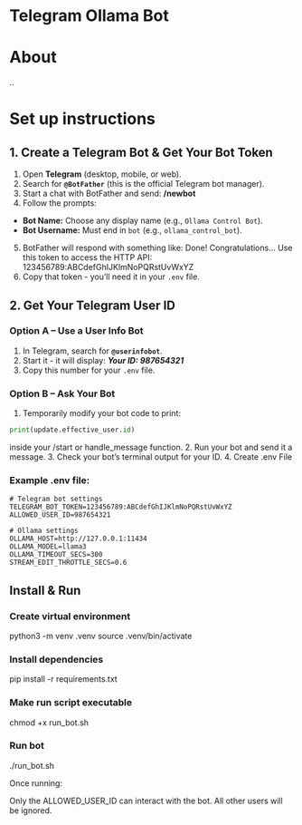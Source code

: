 # Telegram Ollama Bot

# About

..

# Set up instructions

## 1. Create a Telegram Bot & Get Your Bot Token
1. Open **Telegram** (desktop, mobile, or web).
2. Search for **`@BotFather`** (this is the official Telegram bot manager).
3. Start a chat with BotFather and send: **/newbot**
4. Follow the prompts:
- **Bot Name:** Choose any display name (e.g., `Ollama Control Bot`).
- **Bot Username:** Must end in `bot` (e.g., `ollama_control_bot`).
5. BotFather will respond with something like:
Done! Congratulations...
Use this token to access the HTTP API:
123456789:ABCdefGhIJKlmNoPQRstUvWxYZ
6. Copy that token - you’ll need it in your `.env` file.

## 2. Get Your Telegram User ID

### Option A – Use a User Info Bot
1. In Telegram, search for **`@userinfobot`**.
2. Start it - it will display: ***Your ID: 987654321***
3. Copy this number for your `.env` file.

### Option B – Ask Your Bot
1. Temporarily modify your bot code to print:
```python
print(update.effective_user.id)
```
inside your /start or handle_message function.
2. Run your bot and send it a message.
3. Check your bot’s terminal output for your ID.
4. Create .env File

### Example .env file:

```
# Telegram bot settings
TELEGRAM_BOT_TOKEN=123456789:ABCdefGhIJKlmNoPQRstUvWxYZ
ALLOWED_USER_ID=987654321

# Ollama settings
OLLAMA_HOST=http://127.0.0.1:11434
OLLAMA_MODEL=llama3
OLLAMA_TIMEOUT_SECS=300
STREAM_EDIT_THROTTLE_SECS=0.6
```
## Install & Run

### Create virtual environment
python3 -m venv .venv
source .venv/bin/activate

### Install dependencies
pip install -r requirements.txt

### Make run script executable
chmod +x run_bot.sh

### Run bot
./run_bot.sh

Once running:

Only the ALLOWED_USER_ID can interact with the bot. All other users will be ignored.